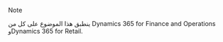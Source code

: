 > [!NOTE]
> ينطبق هذا الموضوع على كل من Dynamics 365 for Finance and Operations وDynamics 365 for Retail. 